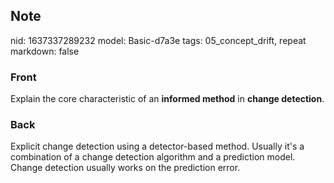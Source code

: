 ## Note
nid: 1637337289232
model: Basic-d7a3e
tags: 05_concept_drift, repeat
markdown: false

### Front
Explain the core characteristic of an <b>informed method</b> in
<b>change detection</b>.

### Back
Explicit change detection using a detector-based method. Usually it's a combination of a change detection algorithm and a prediction model. Change detection usually works on the prediction error.
